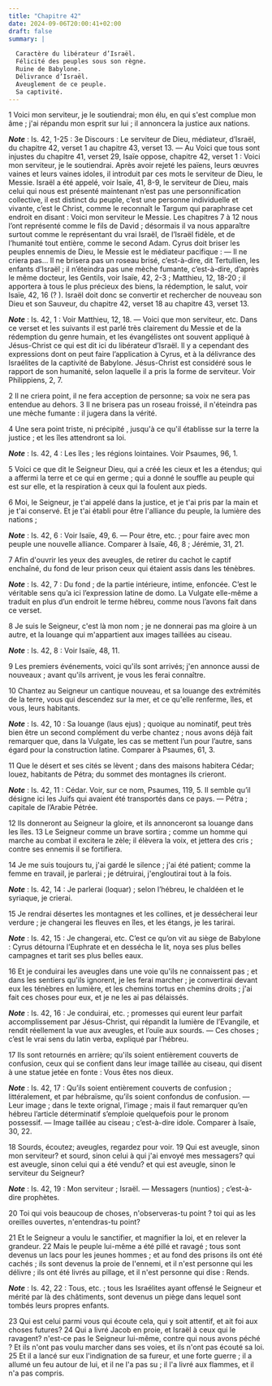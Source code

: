 ```yaml
---
title: "Chapitre 42"
date: 2024-09-06T20:00:41+02:00
draft: false
summary: |
  
  Caractère du libérateur d’Israël.
  Félicité des peuples sous son règne.
  Ruine de Babylone.
  Délivrance d’Israël.
  Aveuglement de ce peuple.
  Sa captivité.
---
```



1 Voici mon serviteur, je le soutiendrai; mon élu, en qui s'est complue mon âme ; j'ai répandu mon esprit sur lui ; il annoncera la justice aux nations.

***Note*** :  Is. 42, 1-25 : 3e Discours : Le serviteur de Dieu, médiateur, d’Israël, du chapitre 42, verset 1 au chapitre 43, verset 13. ― Au Voici que tous sont injustes du chapitre 41, verset 29, Isaïe oppose, chapitre 42, verset 1 : Voici mon serviteur, je le soutiendrai. Après avoir rejeté les païens, leurs œuvres vaines et leurs vaines idoles, il introduit par ces mots le serviteur de Dieu, le Messie. Israël a été appelé, voir Isaïe, 41, 8-9, le serviteur de Dieu, mais celui qui nous est présenté maintenant n’est pas une personnification collective, il est distinct du peuple, c’est une personne individuelle et vivante, c’est le Christ, comme le reconnaît le Targum qui paraphrase cet endroit en disant : Voici mon serviteur le Messie. Les chapitres 7 à 12 nous l’ont représenté comme le fils de David ; désormais il va nous apparaître surtout comme le représentant du vrai Israël, de l’Israël fidèle, et de l’humanité tout entière, comme le second Adam. Cyrus doit briser les peuples ennemis de Dieu, le Messie est le
médiateur pacifique : ― Il ne criera pas… Il ne brisera pas un roseau brisé, c’est-à-dire, dit Tertullien, les enfants d’Israël ; il n’éteindra pas une mèche fumante, c’est-à-dire, d’après le même docteur, les Gentils, voir Isaïe, 42, 2-3 ; Matthieu, 12, 18-20 ; il apportera à tous le plus précieux des biens, la rédemption, le salut, voir Isaïe, 42, 16 (? ). Israël doit donc se convertir et rechercher de nouveau son Dieu et son Sauveur, du chapitre 42, verset 18 au chapitre 43, verset 13.

***Note*** :  Is. 42, 1 : Voir Matthieu, 12, 18. ― Voici que mon serviteur, etc. Dans ce verset et les suivants il est parlé très clairement du Messie et de la rédemption du genre humain, et les évangélistes ont souvent appliqué à Jésus-Christ ce qui est dit ici du libérateur d’Israël. Il y a cependant des expressions dont on peut faire l’application à Cyrus, et à la délivrance des Israélites de la captivité de Babylone. Jésus-Christ est considéré sous le rapport de son humanité, selon laquelle il a pris la forme de serviteur. Voir Philippiens, 2, 7.


2 Il ne criera point, il ne fera acception de personne; sa voix ne sera pas entendue au dehors. 3 Il ne brisera pas un roseau froissé, il n'éteindra pas une mèche fumante : il jugera dans la vérité.


4 Une sera point triste, ni précipité , jusqu'à ce qu'il établisse sur la terre la justice ; et les îles attendront sa loi.

***Note*** :  Is. 42, 4 : Les îles ; les régions lointaines. Voir Psaumes, 96, 1.


5 Voici ce que dit le Seigneur Dieu, qui a créé les cieux et les a étendus; qui a affermi la terre et ce qui en germe ; qui a donné le souffle au peuple qui est sur elle, et la respiration à ceux qui la foulent aux pieds.


6 Moi, le Seigneur, je t'ai appelé dans la justice, et je t'ai pris par la main et je t'ai conservé. Et je t'ai établi pour être l'alliance du peuple, la lumière des nations ;

***Note*** :  Is. 42, 6 : Voir Isaïe, 49, 6. ― Pour être, etc. ; pour faire avec mon peuple une nouvelle alliance. Comparer à Isaïe, 46, 8 ; Jérémie, 31, 21.


7 Afin d'ouvrir les yeux des aveugles, de retirer du cachot le captif enchaîné, du fond de leur prison ceux qui étaient assis dans les ténèbres.

***Note*** :  Is. 42, 7 : Du fond ; de la partie intérieure, intime, enfoncée. C’est le véritable sens qu’a ici l’expression latine de domo. La Vulgate elle-même a traduit en plus d’un endroit le terme hébreu, comme nous l’avons fait dans ce verset.


8 Je suis le Seigneur, c'est là mon nom ; je ne donnerai pas ma gloire à un autre, et la louange qui m'appartient aux images taillées au ciseau.

***Note*** :  Is. 42, 8 : Voir Isaïe, 48, 11.


9 Les premiers événements, voici qu'ils sont arrivés; j'en annonce aussi de nouveaux ; avant qu'ils arrivent, je vous les ferai connaître.


10 Chantez au Seigneur un cantique nouveau, et sa louange des extrémités de la terre, vous qui descendez sur la mer, et ce qu'elle renferme, îles, et vous, leurs habitants.

***Note*** :  Is. 42, 10 : Sa louange (laus ejus) ; quoique au nominatif, peut très bien être un second complément du verbe chantez ; nous avons déjà fait remarquer que, dans la Vulgate, les cas se mettent l’un pour l’autre, sans égard pour la construction latine. Comparer à Psaumes, 61, 3.


11 Que le désert et ses cités se lèvent ; dans des maisons habitera Cédar; louez, habitants de Pétra; du sommet des montagnes ils crieront.

***Note*** :  Is. 42, 11 : Cédar. Voir, sur ce nom, Psaumes, 119, 5. Il semble qu’il désigne ici les Juifs qui avaient été transportés dans ce pays. ― Pétra ; capitale de l’Arabie Pétrée.

12 Ils donneront au Seigneur la gloire, et ils annonceront sa louange dans les îles. 13 Le Seigneur comme un brave sortira ; comme un homme qui marche au combat il excitera le zèle; il élèvera la voix, et jettera des cris ; contre ses ennemis il se fortifiera.


14 Je me suis toujours tu, j'ai gardé le silence ; j'ai été patient; comme la femme en travail, je parlerai ; je détruirai, j'engloutirai tout à la fois.

***Note*** :  Is. 42, 14 : Je parlerai (loquar) ; selon l’hébreu, le chaldéen et le syriaque, je crierai.

15 Je rendrai désertes les montagnes et les collines, et je dessécherai leur verdure ; je changerai les fleuves en îles, et les étangs, je les tarirai.

***Note*** :  Is. 42, 15 : Je changerai, etc. C’est ce qu’on vit au siège de Babylone : Cyrus détourna l’Euphrate et en dessécha le lit, noya ses plus belles campagnes et tarit ses plus belles eaux.

16 Et je conduirai les aveugles dans une voie qu'ils ne connaissent pas ; et dans les sentiers qu'ils ignorent, je les ferai marcher ; je convertirai devant eux les ténèbres en lumière, et les chemins tortus en chemins droits ; j'ai fait ces choses pour eux, et je ne les ai pas délaissés.

***Note*** :  Is. 42, 16 : Je conduirai, etc. ; promesses qui eurent leur parfait accomplissement par Jésus-Christ, qui répandit la lumière de l’Evangile, et rendit réellement la vue aux aveugles, et l’ouïe aux sourds. ― Ces choses ; c’est le vrai sens du latin verba, expliqué par l’hébreu.


17 Ils sont retournés en arrière; qu'ils soient entièrement couverts de confusion, ceux qui se confient dans leur image taillée au ciseau, qui disent à une statue jetée en fonte : Vous êtes nos dieux.

***Note*** :  Is. 42, 17 : Qu’ils soient entièrement couverts de confusion ; littéralement, et par hébraïsme, qu’ils soient confondus de confusion. ― Leur image ; dans le texte orignal, l’image ; mais il faut remarquer qu’en hébreu l’article déterminatif s’emploie quelquefois pour le pronom possessif. ― Image taillée au ciseau ; c’est-à-dire idole. Comparer à Isaïe, 30, 22.


18 Sourds, écoutez; aveugles, regardez pour voir. 19 Qui est aveugle, sinon mon serviteur? et sourd, sinon celui à qui j'ai envoyé mes messagers? qui est aveugle, sinon celui qui a été vendu? et qui est aveugle, sinon le serviteur du Seigneur?

***Note*** :  Is. 42, 19 : Mon serviteur ; Israël. ― Messagers (nuntios) ; c’est-à-dire prophètes.

20 Toi qui vois beaucoup de choses, n'observeras-tu point ? toi qui as les oreilles ouvertes, n'entendras-tu point?


21 Et le Seigneur a voulu le sanctifier, et magnifier la loi, et en relever la grandeur. 22 Mais le peuple lui-même a été pillé et ravagé ; tous sont devenus un lacs pour les jeunes hommes ; et au fond des prisons ils ont été cachés ; ils sont devenus la proie de l'ennemi, et il n'est personne qui les délivre ; ils ont été livrés au pillage, et il n'est personne qui dise : Rends.

***Note*** :  Is. 42, 22 : Tous, etc. ; tous les Israélites ayant offensé le Seigneur et mérité par là des châtiments, sont devenus un piège dans lequel sont tombés leurs propres enfants.

23 Qui est celui parmi vous qui écoute cela, qui y soit attentif, et ait foi aux choses futures? 24 Qui a livré Jacob en proie, et Israël à ceux qui le ravagent? n'est-ce pas le Seigneur lui-même, contre qui nous avons péché ? Et ils n'ont pas voulu marcher dans ses voies, et ils n'ont pas écouté sa loi. 25 Et il a lancé sur eux l'indignation de sa fureur, et une forte guerre ; il a allumé un feu autour de lui, et il ne l'a pas su ; il l'a livré aux flammes, et il n'a pas compris.

